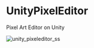 # UnityPixelEditor
Pixel Art Editor on Unity

![unity_pixeleditor_ss](https://user-images.githubusercontent.com/1643467/177039397-66ff905c-3e2d-46a9-b571-49a9b1230042.png)
